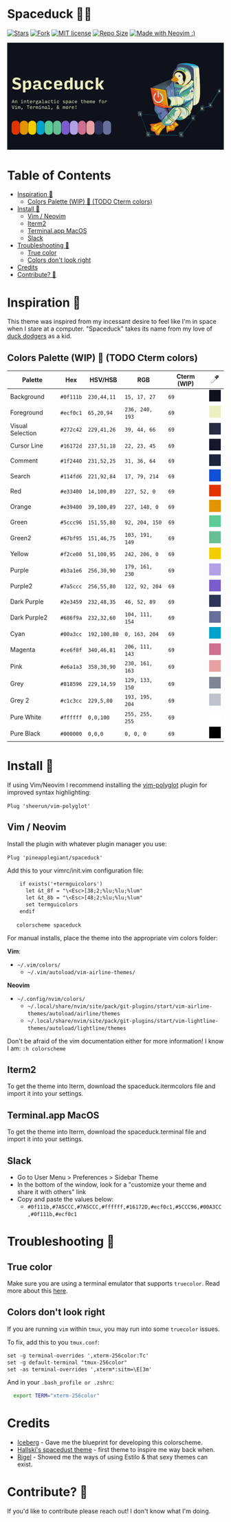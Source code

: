 # Spaceduck 🚀🦆

[![Stars](https://img.shields.io/github/stars/pineapplegiant/spaceduck-theme?style=social)](https://img.shields.io/github/stars/pineapplegiant/spaceduck-theme?style=social)
[![Fork](https://img.shields.io/github/forks/pineapplegiant/spaceduck-theme?style=social)](https://img.shields.io/github/forks/pineapplegiant/spaceduck-theme?style=social)
[![MIT license](http://img.shields.io/badge/license-MIT-brightgreen.svg)](http://opensource.org/licenses/MIT)
[![Repo Size](https://img.shields.io/github/repo-size/pineapplegiant/spaceduck-theme)](https://img.shields.io/github/repo-size/pineapplegiant/spaceduck-theme)
[![Made with Neovim :)](https://img.shields.io/badge/madewith-nvim%E2%9D%A4%EF%B8%8F-red)](https://img.shields.io/badge/madewith-nvim%E2%9D%A4%EF%B8%8F-red)

<center>
  <img  src="./www/img/banner.png" alt="Spaceduck Logo of duck in an astronaut uniform holding computer credit to Lexi @">
</center>

# Table of Contents
- [Inspiration 💭](#inspiration---)
  * [Colors Palette (WIP) 🎨 (TODO Cterm colors)](#colors-palette--wip------todo-cterm-colors-)
- [Install 💾](#install---)
  * [Vim / Neovim](#vim---neovim)
  * [Iterm2](#iterm2)
  * [Terminal.app MacOS](#terminalapp-macos)
  * [Slack](#slack)
- [Troubleshooting 🔧](#troubleshooting---)
  * [True color](#true-color)
  * [Colors don't look right](#colors-don-t-look-right)
- [Credits](#credits)
- [Contribute? 🙏](#contribute----)

# Inspiration 💭

This theme was inspired from my incessant desire to feel like I'm in space when I stare at a computer. "Spaceduck" takes its name from my love of [duck dodgers](https://m.media-amazon.com/images/M/MV5BNDY2YjgyZGMtMWY2Zi00ZmQ5LTg0YjgtNjYyMGNkMTMzNWU1XkEyXkFqcGdeQXVyMzM4NjcxOTc@._V1_.jpg) as a kid.

## Colors Palette (WIP) 🎨 (TODO Cterm colors)

| Palette          | Hex       | HSV/HSB        | RGB             | Cterm (WIP) | ![Color Picker Boxes](./www/img/eyedropper.png)          |
| ---------------- | --------- | -------------- | --------------- | ----------- | ---------------------------------------------------------|
| Background       | `#0f111b` | `230,44,11`    | `15, 17, 27`    | `69`        | ![Background Color](./www/img/background.png)            |
| Foreground       | `#ecf0c1` | `65,20,94`     | `236, 240, 193` | `69`        | ![Foreground Color](./www/img/foreground.png)            |
| Visual Selection | `#272c42` | `229,41,26`    | `39, 44, 66`    | `69`        | ![Visual Selection Color](./www/img/visualSelection.png) |
| Cursor Line      | `#16172d` | `237,51,18`    | `22, 23, 45`    | `69`        | ![Cursor Line Color](./www/img/cursorLine.png)           |
| Comment          | `#1f2440` | `231,52,25`    | `31, 36, 64`    | `69`        | ![Comment Color](./www/img/comment.png)                  |
| Search           | `#114fd6` | `221,92,84`    | `17, 79, 214`   | `69`        | ![Search Color](./www/img/search.png)                    |
| Red              | `#e33400` | `14,100,89`    | `227, 52, 0`    | `69`        | ![Red Color](./www/img/red.png)                          |
| Orange           | `#e39400` | `39,100,89`    | `227, 148, 0`   | `69`        | ![Orange Color](./www/img/orange.png)                    |
| Green            | `#5ccc96` | `151,55,80`    | `92, 204, 150`  | `69`        | ![Green Color](./www/img/green.png)                      |
| Green2           | `#67bf95` | `151,46,75`    | `103, 191, 149` | `69`        | ![Green2 Color](./www/img/green2.png)                    |
| Yellow           | `#f2ce00` | `51,100,95`    | `242, 206, 0`   | `69`        | ![Yellow Color](./www/img/yellow.png)                    |
| Purple           | `#b3a1e6` | `256,30,90`    | `179, 161, 230` | `69`        | ![Purple Color](./www/img/purple.png)                    |
| Purple2          | `#7a5ccc` | `256,55,80`    | `122, 92, 204`  | `69`        | ![Purple2 Color](./www/img/purple2.png)                  |
| Dark Purple      | `#2e3459` | `232,48,35`    | `46, 52, 89`    | `69`        | ![Dark Purple Color](./www/img/darkPurple.png)           |
| Dark Purple2     | `#686f9a` | `232,32,60`    | `104, 111, 154` | `69`        | ![Dark Purple2 Color](./www/img/darkPurple2.png)         |
| Cyan             | `#00a3cc` | `192,100,80`   | `0, 163, 204`   | `69`        | ![Cyan Color](./www/img/cyan.png)                        |
| Magenta          | `#ce6f8f` | `340,46,81`    | `206, 111, 143` | `69`        | ![Magent Color](./www/img/magenta.png)                   |
| Pink             | `#e6a1a3` | `358,30,90`    | `230, 161, 163` | `69`        | ![Pick Color](./www/img/pink.png)                        |
| Grey             | `#818596` | `229,14,59`    | `129, 133, 150` | `69`        | ![Grey Color](./www/img/grey.png)                        |
| Grey 2           | `#c1c3cc` | `229,5,80`     | `193, 195, 204` | `69`        | ![Grey 2 Color](./www/img/grey2.png)                     |
| Pure White       | `#ffffff` | `0,0,100`      | `255, 255, 255` | `69`        | ![Pure White Color](./www/img/white.png)                 |
| Pure Black       | `#000000` | `0,0,0`        | `0, 0, 0`       | `69`        | ![Pure Black Color](./www/img/black.png)                 |



# Install 💾

If using Vim/Neovim I recommend installing the [vim-polyglot](https://github.com/sheerun/vim-polyglot) plugin for improved syntax highlighting:

`Plug 'sheerun/vim-polyglot'`

## Vim / Neovim

Install the plugin with whatever plugin manager you use:

  `Plug 'pineapplegiant/spaceduck'`

Add this to your vimrc/init.vim configuration file:
```vimscript
    if exists('+termguicolors')
      let &t_8f = "\<Esc>[38;2;%lu;%lu;%lum"
      let &t_8b = "\<Esc>[48;2;%lu;%lu;%lum"
      set termguicolors
    endif

   colorscheme spaceduck
```

For manual installs, place the theme into the appropriate vim colors folder:

**Vim**:
  - `~/.vim/colors/`
    - `~/.vim/autoload/vim-airline-themes/`

**Neovim**
  - `~/.config/nvim/colors/`
    - `~/.local/share/nvim/site/pack/git-plugins/start/vim-airline-themes/autoload/airline/themes`
    - `~/.local/share/nvim/site/pack/git-plugins/start/vim-lightline-themes/autoload/lightline/themes`

Don't be afraid of the vim documentation either for more information! I know I am:
`:h colorscheme`


## Iterm2

To get the theme into Iterm, download the spaceduck.itermcolors file and import it into your settings.

## Terminal.app MacOS

To get the theme into Iterm, download the spaceduck.terminal file and import it into your settings.

## Slack

- Go to User Menu > Preferences > Sidebar Theme
- In the bottom of the window, look for a "customize your theme and share it with others" link
- Copy and paste the values below:
  - `#0f111b,#7A5CCC,#7A5CCC,#ffffff,#16172D,#ecf0c1,#5CCC96,#00A3CC,#0f111b,#ecf0c1`


# Troubleshooting 🔧

## True color

Make sure you are using a terminal emulator that supports `truecolor`. Read more about this [here](https://gist.github.com/XVilka/8346728).

## Colors don't look right

If you are running `vim` within `tmux`, you may run into some `truecolor` issues.

To fix, add this to you `tmux.conf`:
```tmux
set -g terminal-overrides ',xterm-256color:Tc'
set -g default-terminal "tmux-256color"
set -as terminal-overrides ',xterm*:sitm=\E[3m'
```

And in your `.bash_profile or .zshrc`:
```bash
  export TERM="xterm-256color"
```

# Credits

* [Iceberg](https://cocopon.github.io/iceberg.vim/) - Gave me the blueprint for developing this colorscheme.
* [Hallski's spacedust theme](https://github.com/hallski/spacedust-theme) - first theme to inspire me way back when.
* [Rigel](https://github.com/Rigellute/rigel) - Showed me the ways of using Estilo & that sexy themes can exist.

# Contribute? 🙏

If you'd like to contribute please reach out! I don't know what I'm doing.
